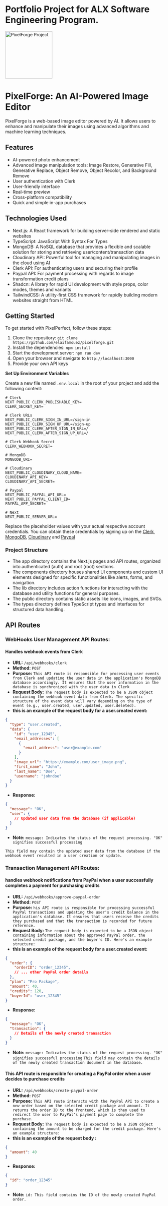# Portfolio Project for ALX Software Engineering Program.

<img alt="PixelForge Project" src="https://github.com/elaifamouez/pixelforge/blob/b9f5e832e8f8e1f05e623618af745161951744a4/public/alxlogo.png" width="150" height="150">

# PixelForge: An AI-Powered Image Editor

PixelForge is a web-based image editor powered by AI. It allows users to enhance and manipulate their images using advanced algorithms and machine learning techniques.

## Features

- AI-powered photo enhancement
- Advanced image manipulation tools: Image Restore, Generative Fill, Generative Replace, Object Remove, Object Recolor, and Background Remove
- User authentication with Clerk
- User-friendly interface
- Real-time preview
- Cross-platform compatibility
- Quick and simple in-app purchases

## Technologies Used

- Next.js: A React framework for building server-side rendered and static websites
- TypeScript: JavaScript With Syntax For Types
- MongoDB: A NoSQL database that provides a flexible and scalable solution for storing and retrieving user/content/transaction data
- Cloudinary API: Powerful tool for managing and manipulating images in the cloud using AI
- Clerk API: For authenticating users and securing their profile
- Paypal API: For payment processing with regards to image transformation credit plans
- Shadcn: A library for rapid UI development with style props, color modes, themes and variants
- TailwindCSS: A utility-first CSS framework for rapidly building modern websites straight from HTML

## Getting Started

To get started with PixelPerfect, follow these steps:

1. Clone the repository: `git clone https://github.com/elaifamouez/pixelforge.git`
2. Install the dependencies: `npm install`
3. Start the development server: `npm run dev`
4. Open your browser and navigate to `http://localhost:3000`
5. Provide your own API keys

**Set Up Environment Variables**

Create a new file named `.env.local` in the root of your project and add the
following content:

```env
# Clerk
NEXT_PUBLIC_CLERK_PUBLISHABLE_KEY=
CLERK_SECRET_KEY=

# Clerk URLs
NEXT_PUBLIC_CLERK_SIGN_IN_URL=/sign-in
NEXT_PUBLIC_CLERK_SIGN_UP_URL=/sign-up
NEXT_PUBLIC_CLERK_AFTER_SIGN_IN_URL=/
NEXT_PUBLIC_CLERK_AFTER_SIGN_UP_URL=/

# Clerk Webhook Secret
CLERK_WEBHOOK_SECRET=

# MongoDB
MONGODB_URI=

# Cloudinary
NEXT_PUBLIC_CLOUDINARY_CLOUD_NAME=
CLOUDINARY_API_KEY=
CLOUDINARY_API_SECRET=

# Paypal
NEXT_PUBLIC_PAYPAL_API_URL=
NEXT_PUBLIC_PAYPAL_CLIENT_ID=
PAYPAL_APP_SECRET=

# Next
NEXT_PUBLIC_SERVER_URL=
```

Replace the placeholder values with your actual respective account credentials.
You can obtain these credentials by signing up on the
[Clerk](https://clerk.com/), [MongoDB](https://www.mongodb.com/),
[Cloudinary](https://cloudinary.com/) and [Paypal](https://developer.paypal.com)

### Project Structure

- The app directory contains the Next.js pages and API routes, organized into authenticated (auth) and root (root) sections.
- The components directory houses shared UI components and custom UI elements designed for specific functionalities like alerts, forms, and navigation.
- The lib directory includes action functions for interacting with the database and utility functions for general purposes.
- The public directory contains static assets like icons, images, and SVGs.
- The types directory defines TypeScript types and interfaces for structured data handling.

## API Routes

### WebHooks User Management API Routes:

####  Handles webhook events from Clerk

- **URL:** `/api/webhooks/clerk`
- **Method:** `POST`
- **Purpose:** `This API route is responsible for processing user events from Clerk and updating the user data in the application's MongoDB database accordingly. It ensures that the user information in the database is synchronized with the user data in Clerk`
- **Request Body:** `The request body is expected to be a JSON object containing the webhook event data from Clerk. The specific structure of the event data will vary depending on the type of event (e.g., user.created, user.updated, user.deleted).`
- **this is  an example of the request body for a user.created event:**

```json
{
  "type": "user.created",
  "data": {
    "id": "user_12345",
    "email_addresses": [
      {
        "email_address": "user@example.com"
      }
    ],
    "image_url": "https://example.com/user_image.png",
    "first_name": "John",
    "last_name": "Doe",
    "username": "johndoe"
  }
}
```

- **Response:**

```json
{
  "message": "OK",
  "user": {
    // Updated user data from the database (if applicable)
  }
}
```
- **Note:**
`message: Indicates the status of the request processing. "OK" signifies successful processing`

`This field may contain the updated user data from the database if the webhook event resulted in a user creation or update.`

### Transaction Management API Routes:

####  handles webhook notifications from PayPal when a user successfully completes a payment for purchasing credits

- **URL:** `/api/webhooks/approve-paypal-order`
- **Method:** `POST`
- **Purpose:** `his API route is responsible for processing successful PayPal transactions and updating the user's credit balance in the application's database. It ensures that users receive the credits they purchased and that the transaction is recorded for future reference.`
- **Request Body:** `The request body is expected to be a JSON object containing information about the approved PayPal order, the selected credit package, and the buyer's ID. Here's an example structure:`
- **this is  an example of the request body for a user.created event:**

```json
{
  "order": {
    "orderID": "order_12345",
    // ... other PayPal order details
  },
  "plan": "Pro Package",
  "amount": 40,
  "credits": 120,
  "buyerId": "user_12345"
}
```

- **Response:**

```json
{
  "message": "OK",
  "transaction": {
    // Details of the newly created transaction
  }
}
```
- **Note:**
`message: Indicates the status of the request processing. "OK" signifies successful processing`
`This field may contain the details of the newly created transaction document in the database.`

####  This API route is responsible for creating a PayPal order when a user decides to purchase credits

- **URL:** `/api/webhooks/create-paypal-order`
- **Method:** `POST`
- **Purpose:** `This API route interacts with the PayPal API to create a new order based on the selected credit package and amount. It returns the order ID to the frontend, which is then used to redirect the user to PayPal's payment page to complete the purchase.`
- **Request Body:** `The request body is expected to be a JSON object containing the amount to be charged for the credit package. Here's an example structure:`
- **this is  an example of the request body :**

```json
{
  "amount": 40
}
```

- **Response:**

```json
{
  "id": "order_12345"
}
```
- **Note:**
`id: This field contains the ID of the newly created PayPal order.`
